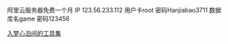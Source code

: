 阿里云服务器免费一个月
IP 123.56.233.112
用户卡root 密码Hanjiabao3711
数据库名game 密码123456


[入梦心泊间的工具集](https://tieba.baidu.com/p/8184570268)